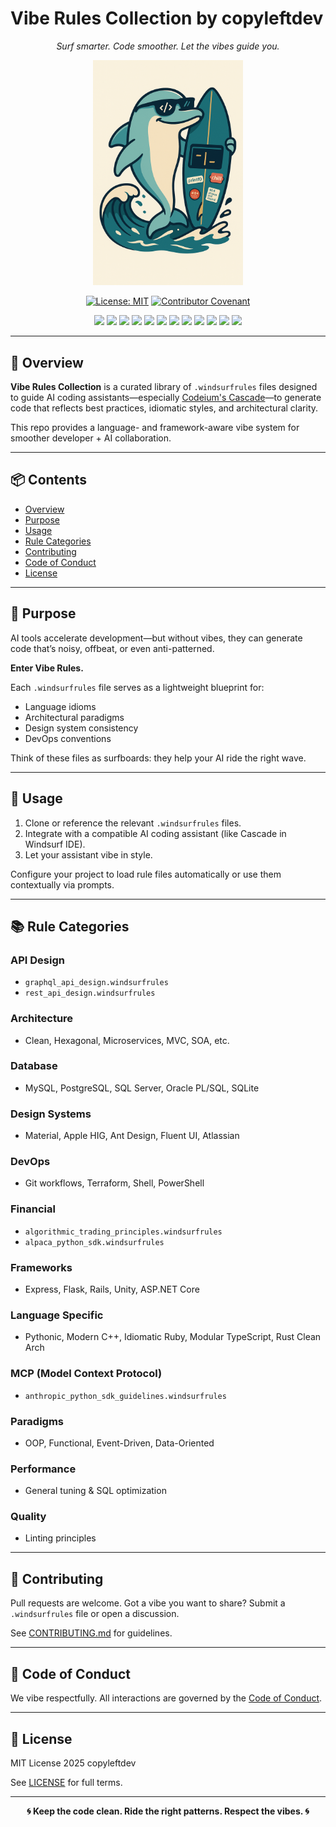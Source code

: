 # Vibe Rules Collection by copyleftdev



<p align="center">
  <em>Surf smarter. Code smoother. Let the vibes guide you.</em>
</p>

<p align="center">
  <img src="assets/logo.png" alt="Vibey the Coding Surfer Dolphin" width="240"/>
</p>

<p align="center">
  <a href="https://opensource.org/licenses/MIT"><img src="https://img.shields.io/badge/License-MIT-yellow.svg" alt="License: MIT"></a>
  <a href="CODE_OF_CONDUCT.md"><img src="https://img.shields.io/badge/Contributor%20Covenant-v2.1-ff69b4.svg" alt="Contributor Covenant"></a>
</p>

<p align="center">
  <a href="language/pythonic.windsurfrules"><img src="https://img.shields.io/badge/Python-3776AB?style=flat&logo=python&logoColor=white"></a>
  <a href="language/cpp_modern_best_practices.windsurfrules"><img src="https://img.shields.io/badge/C%2B%2B-00599C?style=flat&logo=cplusplus&logoColor=white"></a>
  <a href="language/typescript_modular.windsurfrules"><img src="https://img.shields.io/badge/JavaScript-F7DF1E?style=flat&logo=javascript&logoColor=black"></a>
  <a href="language/typescript_modular.windsurfrules"><img src="https://img.shields.io/badge/TypeScript-3178C6?style=flat&logo=typescript&logoColor=white"></a>
  <a href="language/golang_best_practices.windsurfrules"><img src="https://img.shields.io/badge/Go-00ADD8?style=flat&logo=go&logoColor=white"></a>
  <a href="language/rust_clean_architecture.windsurfrules"><img src="https://img.shields.io/badge/Rust-000000?style=flat&logo=rust&logoColor=white"></a>
  <a href="language/php_modern_best_practices.windsurfrules"><img src="https://img.shields.io/badge/PHP-777BB4?style=flat&logo=php&logoColor=white"></a>
  <a href="language/ruby_idiomatic_best_practices.windsurfrules"><img src="https://img.shields.io/badge/Ruby-CC342D?style=flat&logo=ruby&logoColor=white"></a>
  <a href="database/generic_sql_best_practices.windsurfrules"><img src="https://img.shields.io/badge/SQL-Various-blue?style=flat&logo=postgresql&logoColor=white"></a>
  <a href="devops/dockerfile_best_practices.windsurfrules"><img src="https://img.shields.io/badge/Docker-2496ED?style=flat&logo=docker&logoColor=white"></a>
  <a href="devops/kubernetes_manifests.windsurfrules"><img src="https://img.shields.io/badge/Kubernetes-326CE5?style=flat&logo=kubernetes&logoColor=white"></a>
  <a href="devops/terraform_best_practices.windsurfrules"><img src="https://img.shields.io/badge/Terraform-7B42BC?style=flat&logo=terraform&logoColor=white"></a>
</p>

---

## 🌊 Overview

**Vibe Rules Collection** is a curated library of `.windsurfrules` files designed to guide AI coding assistants—especially [Codeium's Cascade](https://codeium.com)—to generate code that reflects best practices, idiomatic styles, and architectural clarity.

This repo provides a language- and framework-aware vibe system for smoother developer + AI collaboration.

---

## 📦 Contents

- [Overview](#overview)
- [Purpose](#purpose)
- [Usage](#usage)
- [Rule Categories](#rule-categories)
- [Contributing](#contributing)
- [Code of Conduct](#code-of-conduct)
- [License](#license)

---

## 🎯 Purpose

AI tools accelerate development—but without vibes, they can generate code that’s noisy, offbeat, or even anti-patterned.

**Enter Vibe Rules.**

Each `.windsurfrules` file serves as a lightweight blueprint for:
- Language idioms
- Architectural paradigms
- Design system consistency
- DevOps conventions

Think of these files as surfboards: they help your AI ride the right wave.

---

## 🚀 Usage

1. Clone or reference the relevant `.windsurfrules` files.
2. Integrate with a compatible AI coding assistant (like Cascade in Windsurf IDE).
3. Let your assistant vibe in style.

Configure your project to load rule files automatically or use them contextually via prompts.

---

## 📚 Rule Categories

### API Design
- `graphql_api_design.windsurfrules`
- `rest_api_design.windsurfrules`

### Architecture
- Clean, Hexagonal, Microservices, MVC, SOA, etc.

### Database
- MySQL, PostgreSQL, SQL Server, Oracle PL/SQL, SQLite

### Design Systems
- Material, Apple HIG, Ant Design, Fluent UI, Atlassian

### DevOps
- Git workflows, Terraform, Shell, PowerShell

### Financial
- `algorithmic_trading_principles.windsurfrules`
- `alpaca_python_sdk.windsurfrules`

### Frameworks
- Express, Flask, Rails, Unity, ASP.NET Core

### Language Specific
- Pythonic, Modern C++, Idiomatic Ruby, Modular TypeScript, Rust Clean Arch

### MCP (Model Context Protocol)
- `anthropic_python_sdk_guidelines.windsurfrules`

### Paradigms
- OOP, Functional, Event-Driven, Data-Oriented

### Performance
- General tuning & SQL optimization

### Quality
- Linting principles

---

## 🤝 Contributing

Pull requests are welcome. Got a vibe you want to share? Submit a `.windsurfrules` file or open a discussion.

See [CONTRIBUTING.md](CONTRIBUTING.md) for guidelines.

---

## 🌈 Code of Conduct

We vibe respectfully. All interactions are governed by the [Code of Conduct](CODE_OF_CONDUCT.md).

---

## 📄 License

MIT License 2025 copyleftdev

See [LICENSE](LICENSE) for full terms.

---

<p align="center">
  <strong>🌀 Keep the code clean. Ride the right patterns. Respect the vibes. 🌀</strong>
</p>

